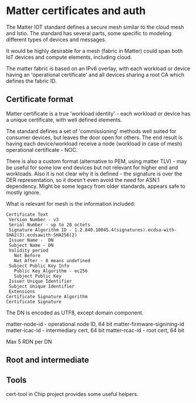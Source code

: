 # Matter certificates and auth

The Matter IOT standard defines a secure mesh similar to the cloud mesh and Istio. The standard
has several parts, some specific to modeling different types of devices and messages. 

It would be highly desirable for a mesh (fabric in Matter) could span both IoT devices 
and compute elements, including cloud. 

The matter fabric is based on an IPv6 overlay, with each workload or device having an 
'operational certificate' and all devices sharing a root CA which defines the fabric ID.

## Certificate format

Matter certificate is a true 'workload identity' - each workload or device has a unique certificate,
with well defined elements. 

The standard defines a set of 'commissioning' methods well suited for consumer devices, but 
leaves the door open for others. The end result is having each device/workload receive a 
node (workload in case of mesh) operational certificate - NOC.

There is also a custom format (alternative to PEM, using matter TLV) - may be useful for 
some low end devices but not relevant for higher end and workloads. Also it is not clear why 
it is defined - the signature is over the DER representation, so it doesn't even avoid the need
for ASN.1 dependency. Might be some legacy from older standards, appears safe to mostly ignore.

What is relevant for mesh is the information included:

```text
Certificate Text
 Version Number - v3
 Serial Number - up to 20 octets
 Signature Algorithm ID - 1.2.840.10045.4(signatures).ecdsa-with-SHA2(3).ecdsawith-SHA256(2)
 Issuer Name -  DN
 Subject Name - DN
 Validity period
   Not Before
   Not After - 0 means undefined
 Subject Public Key Info
   Public Key Algorithm - ec256
   Subject Public Key 
 Issuer Unique Identifier
 Subject Unique Identifier
 Extensions
Certificate Signature Algorithm
Certificate Signature

```

The DN is encoded as UTF8, except domain component.

matter-node-id - operational node ID, 64 bit
matter-firmware-signining-id
matter-icac-id - intermediary cert, 64 bit
matter-rcac-id - root cert, 64 bit 

Max 5 RDN per DN


## Root and intermediate






## Tools

cert-tool in Chip project provides some useful helpers.


